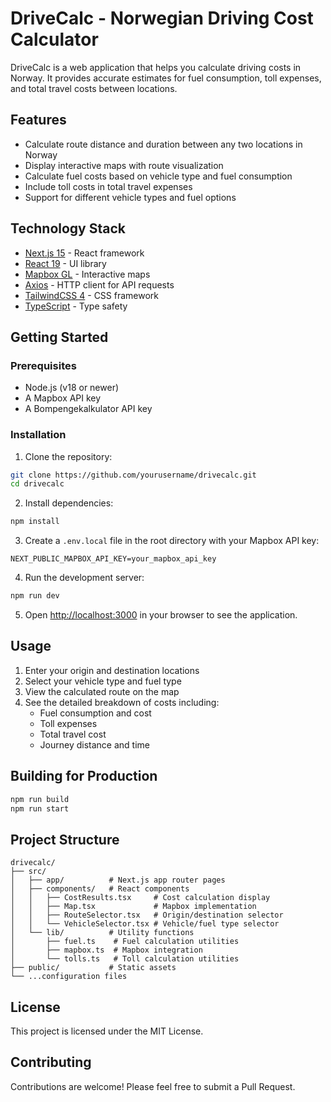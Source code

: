 # DriveCalc - Norwegian Driving Cost Calculator

DriveCalc is a web application that helps you calculate driving costs in Norway. It provides accurate estimates for fuel consumption, toll expenses, and total travel costs between locations.

## Features

- Calculate route distance and duration between any two locations in Norway
- Display interactive maps with route visualization
- Calculate fuel costs based on vehicle type and fuel consumption
- Include toll costs in total travel expenses
- Support for different vehicle types and fuel options

## Technology Stack

- [Next.js 15](https://nextjs.org/) - React framework
- [React 19](https://react.dev/) - UI library
- [Mapbox GL](https://www.mapbox.com/) - Interactive maps
- [Axios](https://axios-http.com/) - HTTP client for API requests
- [TailwindCSS 4](https://tailwindcss.com/) - CSS framework
- [TypeScript](https://www.typescriptlang.org/) - Type safety

## Getting Started

### Prerequisites

- Node.js (v18 or newer)
- A Mapbox API key
- A Bompengekalkulator API key

### Installation

1. Clone the repository:
```bash
git clone https://github.com/yourusername/drivecalc.git
cd drivecalc
```

2. Install dependencies:
```bash
npm install
```

3. Create a `.env.local` file in the root directory with your Mapbox API key:
```
NEXT_PUBLIC_MAPBOX_API_KEY=your_mapbox_api_key
```

4. Run the development server:
```bash
npm run dev
```

5. Open [http://localhost:3000](http://localhost:3000) in your browser to see the application.

## Usage

1. Enter your origin and destination locations
2. Select your vehicle type and fuel type
3. View the calculated route on the map
4. See the detailed breakdown of costs including:
   - Fuel consumption and cost
   - Toll expenses
   - Total travel cost
   - Journey distance and time

## Building for Production

```bash
npm run build
npm run start
```

## Project Structure

```
drivecalc/
├── src/
│   ├── app/          # Next.js app router pages
│   ├── components/   # React components
│   │   ├── CostResults.tsx     # Cost calculation display
│   │   ├── Map.tsx             # Mapbox implementation
│   │   ├── RouteSelector.tsx   # Origin/destination selector
│   │   └── VehicleSelector.tsx # Vehicle/fuel type selector
│   └── lib/          # Utility functions
│       ├── fuel.ts    # Fuel calculation utilities
│       ├── mapbox.ts  # Mapbox integration
│       └── tolls.ts   # Toll calculation utilities
├── public/           # Static assets
└── ...configuration files
```

## License

This project is licensed under the MIT License.

## Contributing

Contributions are welcome! Please feel free to submit a Pull Request.